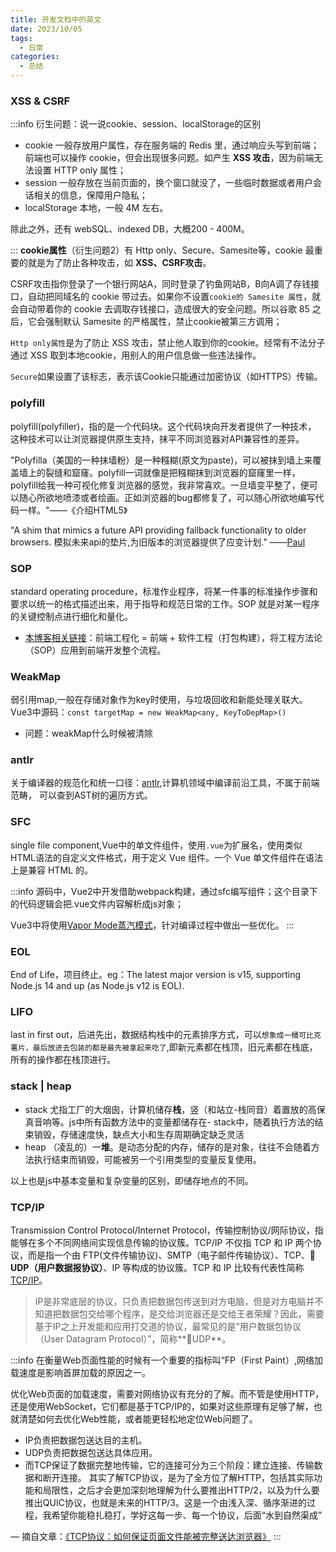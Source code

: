 ```yaml
---
title: 开发文档中的英文
date: 2023/10/05
tags:
  - 日常
categories:
  - 总结
---
```

### XSS & CSRF

:::info 衍生问题：说一说cookie、session、localStorage的区别

- cookie 一般存放用户属性，存在服务端的 Redis 里，通过响应头写到前端；前端也可以操作 cookie，但会出现很多问题。如产生 **XSS 攻击**，因为前端无法设置 HTTP only 属性；
- session 一般存放在当前页面的，换个窗口就没了，一些临时数据或者用户会话相关的信息，保障用户隐私；
- localStorage 本地，一般 4M 左右。

除此之外，还有 webSQL、indexed DB，大概200 - 400M。

:::
**cookie属性**（衍生问题2）有 Http only、Secure、Samesite等，cookie 最重要的就是为了防止各种攻击，如 **XSS、CSRF攻击**。

CSRF攻击指你登录了一个银行网站A，同时登录了钓鱼网站B，B向A调了存钱接口，自动把同域名的 cookie 带过去。如果你不设置`cookie的 Samesite 属性`，就会自动带着你的 cookie 去调取存钱接口，造成很大的安全问题。所以谷歌 85 之后，它会强制默认 Samesite 的严格属性，禁止cookie被第三方调用；

`Http only属性`是为了防止 XSS 攻击，禁止他人取到你的cookie。经常有不法分子通过 XSS 取到本地cookie，用别人的用户信息做一些违法操作。

`Secure`如果设置了该标志，表示该Cookie只能通过加密协议（如HTTPS）传输。

### polyfill

polyfill(polyfiller)，指的是一个代码块。这个代码块向开发者提供了一种技术， 这种技术可以让浏览器提供原生支持，抹平不同浏览器对API兼容性的差异。

"Polyfilla（美国的一种抹墙粉）是一种糨糊(原文为paste)，可以被抹到墙上来覆盖墙上的裂缝和窟窿。polyfill一词就像是把糨糊抹到浏览器的窟窿里一样，polyfill给我一种可视化修复浏览器的感觉，我非常喜欢。一旦墙变平整了，便可以随心所欲地喷漆或者绘画。正如浏览器的bug都修复了，可以随心所欲地编写代码一样。"——《介绍HTML5》

"A shim that mimics a future API providing fallback functionality to older browsers.
模拟未来api的垫片,为旧版本的浏览器提供了应变计划." ——[Paul](https://www.paulirish.com/)

### SOP

standard operating procedure，标准作业程序，将某一件事的标准操作步骤和要求以统一的格式描述出来，用于指导和规范日常的工作。SOP 就是对某一程序的关键控制点进行细化和量化。

- [本博客相关链接](/blogs/category1/2024/0417.html)：前端工程化 = 前端 + 软件工程（打包构建），将工程方法论（SOP）应用到前端开发整个流程。

### WeakMap

弱引用map,一般在存储对象作为key时使用，与垃圾回收和新能处理关联大。Vue3中源码：`const targetMap = new WeakMap<any, KeyToDepMap>() `

- 问题：weakMap什么时候被清除

### antlr

关于编译器的规范化和统一口径：[antlr](https://www.antlr.org/),计算机领域中编译前沿工具，不属于前端范畴， 可以查到AST树的遍历方式。

### SFC

single file component,Vue中的单文件组件，使用`.vue`为扩展名，使用类似HTML语法的自定义文件格式，用于定义 Vue 组件。一个 Vue 单文件组件在语法上是兼容 HTML 的。

:::info 
源码中，Vue2中开发借助webpack构建，通过sfc编写组件；这个目录下的代码逻辑会把.vue文件内容解析成js对象；

Vue3中将使用[Vapor Mode蒸汽模式](https://zhuanlan.zhihu.com/p/658849288)，针对编译过程中做出一些优化。
:::

### EOL

End of Life，项目终止。eg：The latest major version is v15, supporting Node.js 14 and up (as Node.js v12 is EOL).

### LIFO

last in first out，后进先出，数据结构栈中的元素排序方式，可以`想象成一桶可比克薯片，最后放进去包装的都是最先被拿起来吃了`,即新元素都在栈顶，旧元素都在栈底，所有的操作都在栈顶进行。

### stack | heap

- stack 尤指工厂的大烟囱，计算机储存**栈**，竖（和站立-栈同音）着置放的高保真音响等。js中所有函数方法中的变量都储存在- stack中，随着执行方法的结束销毁，存储速度快，缺点大小和生存周期确定缺乏灵活
- heap （凌乱的）一**堆**。是动态分配的内存，储存的是对象，往往不会随着方法执行结束而销毁，可能被另一个引用类型的变量反复使用。

以上也是js中基本变量和复杂变量的区别，即储存地点的不同。

### TCP/IP

Transmission Control Protocol/Internet Protocol，传输控制协议/网际协议，指能够在多个不同网络间实现信息传输的协议簇。TCP/IP 不仅指 TCP 和 IP 两个协议，而是指一个由 FTP(文件传输协议)、SMTP（电子邮件传输协议）、TCP、**👻UDP（用户数据报协议）**、IP 等构成的协议簇。TCP 和 IP 比较有代表性简称 [TCP/IP](https://baike.baidu.com/item/TCP/IP%E5%8D%8F%E8%AE%AE/212915)。

>IP是非常底层的协议，只负责把数据包传送到对方电脑，但是对方电脑并不知道把数据包交给哪个程序，是交给浏览器还是交给王者荣耀？因此，需要基于IP之上开发能和应用打交道的协议，最常见的是“用户数据包协议（User Datagram Protocol）”，简称**👻UDP**。

:::info
在衡量Web页面性能的时候有一个重要的指标叫“FP（First Paint）,网络加载速度是影响首屏加载的原因之一。

优化Web页面的加载速度，需要对网络协议有充分的了解。而不管是使用HTTP，还是使用WebSocket，它们都是基于TCP/IP的，如果对这些原理有足够了解，也就清楚如何去优化Web性能，或者能更轻松地定位Web问题了。

- IP负责把数据包送达目的主机。
- UDP负责把数据包送达具体应用。
- 而TCP保证了数据完整地传输，它的连接可分为三个阶段：建立连接、传输数据和断开连接。
其实了解TCP协议，是为了全方位了解HTTP，包括其实际功能和局限性，之后才会更加深刻地理解为什么要推出HTTP/2，以及为什么要推出QUIC协议，也就是未来的HTTP/3。这是一个由浅入深、循序渐进的过程，我希望你能稳扎稳打，学好这每一步、每一个协议，后面“水到自然渠成”

— 摘自文章：[《TCP协议：如何保证页面文件能被完整送达浏览器》](https://blog.poetries.top/browser-working-principle/guide/part1/lesson02.html#%E4%B8%80%E4%B8%AA%E6%95%B0%E6%8D%AE%E5%8C%85%E7%9A%84-%E6%97%85%E7%A8%8B)
:::
